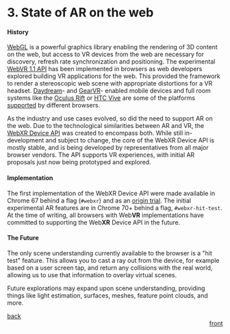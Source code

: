 # 3. State of AR on the web
#### History
[WebGL](https://developer.mozilla.org/docs/Web/API/WebGL_API) is a powerful graphics library enabling the rendering of 
3D content on the web, but access to VR devices from the web are necessary for discovery, refresh rate synchronization 
and positioning. The experimental [WebVR 1.1 API](https://developer.mozilla.org/en-US/docs/Web/API/WebVR_API) has been 
implemented in browsers as web developers explored building VR applications for the web. This provided the framework to 
render a stereoscopic web scene with appropriate distortions for a VR headset. [Daydream](https://vr.google.com/daydream/)- 
and [GearVR](http://www.samsung.com/global/galaxy/gear-vr/)- enabled mobile devices and full room systems like the 
[Oculus Rift](https://www.oculus.com/rift/) or [HTC Vive](https://www.vive.com/) are some of the platforms 
[supported](https://webvr.info/) by different browsers.

As the industry and use cases evolved, so did the need to support AR on the web. Due to the technological similarities 
between AR and VR, the [WebXR Device API](https://immersive-web.github.io/webxr/) was created to encompass both. While 
still in-development and subject to change, the core of the WebXR Device API is mostly stable, and is being developed 
by representatives from all major browser vendors. The API supports VR experiences, with initial AR proposals just now 
being prototyped and explored.

#### Implementation
The first implementation of the WebXR Device API were made available in Chrome 67 behind a flag (`#webxr`) and as an 
[origin trial](https://github.com/GoogleChrome/OriginTrials). The initial experimental AR features are in Chrome 70+ 
behind a flag, `#webxr-hit-test`. At the time of writing, all browsers with Web**VR** implementations have committed to 
supporting the Web**XR** Device API in the future.

#### The Future
The only scene understanding currently available to the browser is a "hit test" feature. This allows you to cast a ray 
out from the device, for example based on a user screen tap, and return any collisions with the real world, allowing us 
to use that information to overlay virtual scenes.

Future explorations may expand upon scene understanding, providing things like light estimation, surfaces, meshes, 
feature point clouds, and more.



<div align="left"><a href="#" align="left">back</a></div><div align="right"><a href="#" align="left">front</a></div>

